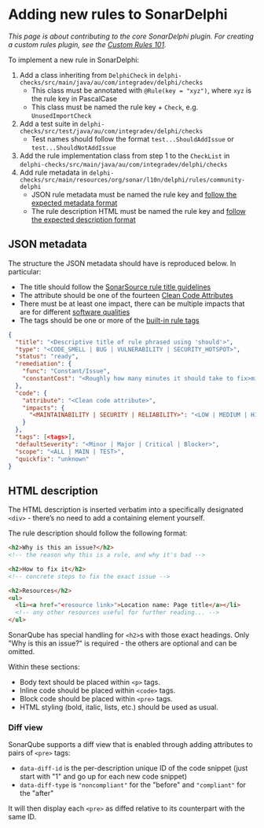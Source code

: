 # Adding new rules to SonarDelphi

*This page is about contributing to the core SonarDelphi plugin. For creating a custom rules plugin, see the [Custom Rules 101](CUSTOM_RULES_101.md).*

To implement a new rule in SonarDelphi:

1. Add a class inheriting from `DelphiCheck` in `delphi-checks/src/main/java/au/com/integradev/delphi/checks`
    * This class must be annotated with `@Rule(key = "xyz")`, where `xyz` is the rule key in PascalCase
    * This class must be named the rule key + `Check`, e.g. `UnusedImportCheck`
2. Add a test suite in `delphi-checks/src/test/java/au/com/integradev/delphi/checks`
    * Test names should follow the format `test...ShouldAddIssue` or `test...ShouldNotAddIssue`
3. Add the rule implementation class from step 1 to the `CheckList` in `delphi-checks/src/main/java/au/com/integradev/delphi/checks`
4. Add rule metadata in `delphi-checks/src/main/resources/org/sonar/l10n/delphi/rules/community-delphi`
    * JSON rule metadata must be named the rule key and [follow the expected metadata format](#json-metadata)
    * The rule description HTML must be named the rule key and [follow the expected description format](#html-description)

## JSON metadata

The structure the JSON metadata should have is reproduced below. In particular:

* The title should follow the [SonarSource rule title guidelines](https://docs.sonarsource.com/sonarqube/latest/extension-guide/adding-coding-rules/#titles)
* The attribute should be one of the fourteen [Clean Code Attributes](https://docs.sonarsource.com/sonarqube/latest/user-guide/clean-code/#clean-code-attributes)
* There must be at least one impact, there can be multiple impacts that are for different [software qualities](https://docs.sonarsource.com/sonarqube/latest/user-guide/clean-code/#software-qualities)
* The tags should be one or more of the [built-in rule tags](https://docs.sonarsource.com/sonarqube/latest/user-guide/rules/built-in-rule-tags/)

```json
{
  "title": "<Descriptive title of rule phrased using 'should'>",
  "type": "<CODE_SMELL | BUG | VULNERABILITY | SECURITY_HOTSPOT>",
  "status": "ready",
  "remediation": {
    "func": "Constant/Issue",
    "constantCost": "<Roughly how many minutes it should take to fix>min"
  },
  "code": {
    "attribute": "<Clean code attribute>",
    "impacts": {
      "<MAINTAINABILITY | SECURITY | RELIABILITY>": "<LOW | MEDIUM | HIGH>"
    }
  },
  "tags": [<tags>],
  "defaultSeverity": "<Minor | Major | Critical | Blocker>",
  "scope": "<ALL | MAIN | TEST>",
  "quickfix": "unknown"
}
```

## HTML description

The HTML description is inserted verbatim into a specifically designated `<div>` - there’s no need to add a containing
element yourself.

The rule description should follow the following format:

```html
<h2>Why is this an issue?</h2>
<!-- the reason why this is a rule, and why it's bad -->

<h2>How to fix it</h2>
<!-- concrete steps to fix the exact issue -->

<h2>Resources</h2>
<ul>
  <li><a href="<resource link>">Location name: Page title</a></li>
  <!-- any other resources useful for further reading... -->
</ul>
```

SonarQube has special handling for `<h2>`s with those exact headings. Only "Why is this an issue?" is required -
the others are optional and can be omitted.

Within these sections:

* Body text should be placed within `<p>` tags.
* Inline code should be placed within `<code>` tags.
* Block code should be placed within `<pre>` tags.
* HTML styling (bold, italic, lists, etc.) should be used as usual.

### Diff view

SonarQube supports a diff view that is enabled through adding attributes to pairs of `<pre>` tags:

* `data-diff-id` is the per-description unique ID of the code snippet (just start with "1" and go up for each new code snippet)
* `data-diff-type` is `"noncompliant"` for the "before" and `"compliant"` for the "after"

It will then display each `<pre>` as diffed relative to its counterpart with the same ID.